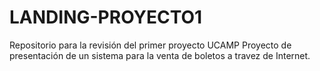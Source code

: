 # LANDING-PROYECTO1
Repositorio para la revisión del primer proyecto UCAMP
Proyecto de presentación de un sistema para la venta de boletos a travez de Internet.

